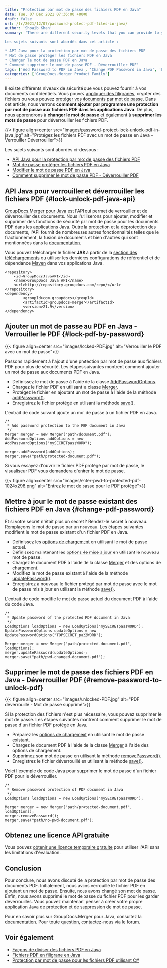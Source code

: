 ```yaml
---
title: "Protection par mot de passe des fichiers PDF en Java"
date: Tue, 07 Dec 2021 07:36:00 +0000
draft: false
url: /fr/2021/12/07/password-protect-pdf-files-in-java/
author: 'Shoaib Khan'
summary: 'There are different security levels that you can provide to your confidential documents. You can apply watermarks, encrypt files, or you can make your documents password-protected. In this article, we will see **how to programmatically add password protection to the PDF files within the Java applications**. Further, we will learn to **change the password** and also to **remove the passwords** to unlock PDF files.

Les sujets suivants sont abordés dans cet article :

* API Java pour la protection par mot de passe des fichiers PDF
* Mot de passe protéger les fichiers PDF en Java
* Changer le mot de passe PDF en Java
* Comment supprimer le mot de passe PDF - Déverrouiller PDF'
tags: ['Add Password to PDF in Java', 'Change PDF Password in Java', 'Lock PDF in Java', 'Password Protect Document', 'Remove Password in Java', 'Unlock PDF in Java']
categories: ['GroupDocs.Merger Product Family']
---
```


Il existe différents niveaux de sécurité que vous pouvez fournir à vos documents confidentiels. Vous pouvez [appliquer des filigranes][1], crypter des fichiers ou vous pouvez [protéger vos documents par mot de passe][2]. Dans cet article, nous verrons **comment ajouter par programme une protection par mot de passe aux fichiers PDF dans les applications Java**. De plus, nous apprendrons à **changer le mot de passe** et également à **supprimer les mots de passe** pour déverrouiller les fichiers PDF.



{{< figure align=center src="images/password-protect-lock-unlock-pdf-in-java.jpg" alt="Protégez les fichiers PDF avec un mot de passe en Java - Verrouiller Déverrouiller">}}


Les sujets suivants sont abordés ci-dessous :

* [API Java pour la protection par mot de passe des fichiers PDF][3]
* [Mot de passe protéger les fichiers PDF en Java][4]
* [Modifier le mot de passe PDF en Java][5]
* [Comment supprimer le mot de passe PDF - Déverrouiller PDF][6]

## API Java pour verrouiller et déverrouiller les fichiers PDF {#lock-unlock-pdf-java-api}

[GroupDocs.Merger pour Java][7] est l'API qui permet de verrouiller et de déverrouiller des documents. Nous l'utiliserons pour ajouter, modifier et supprimer des fonctions de sécurité par mot de passe pour les documents PDF dans les applications Java. Outre la protection et la déprotection des documents, l'API fournit de nombreuses autres fonctionnalités telles que le fractionnement, la fusion de documents et bien d'autres qui sont mentionnées dans la [documentation][8].

Vous pouvez télécharger le fichier **JAR** à partir de la [section des téléchargements][9] ou utiliser les dernières configurations de référentiel et de dépendance [Maven][10] dans vos applications Java.

```
<repository>
	<id>GroupDocsJavaAPI</id>
	<name>GroupDocs Java API</name>
	<url>http://repository.groupdocs.com/repo/</url>
</repository>
<dependency>
        <groupId>com.groupdocs</groupId>
        <artifactId>groupdocs-merger</artifactId>
        <version>21.9</version> 
</dependency>
```

## Ajouter un mot de passe au PDF en Java - Verrouiller le PDF {#lock-pdf-by-password}



{{< figure align=center src="images/locked-PDF.jpg" alt="Verrouiller le PDF avec un mot de passe">}}


Passons rapidement à l'ajout d'une protection par mot de passe aux fichiers PDF pour plus de sécurité. Les étapes suivantes montrent comment ajouter un mot de passe aux documents PDF en Java.

* Définissez le mot de passe à l'aide de la classe [AddPasswordOptions][11].
* Chargez le fichier PDF en utilisant la classe [Merger][12].
* Protégez le fichier en ajoutant un mot de passe à l'aide de la méthode [addPassword()][13].
* Enregistrez le fichier protégé en utilisant la méthode [save()][14].

L'extrait de code suivant ajoute un mot de passe à un fichier PDF en Java.

```
/*
 * Add password protection to the PDF document in Java
 */
Merger merger = new Merger("path/document.pdf");
AddPasswordOptions addOptions = new AddPasswordOptions("mySECRETpassWORD");

merger.addPassword(addOptions);
merger.save("path/protected-document.pdf");
```

Si vous essayez d'ouvrir le fichier PDF protégé par mot de passe, le visualiseur PDF vous demandera d'entrer le mot de passe.



{{< figure align=center src="images/enter-pwd-to-protected-pdf-1024x298.png" alt="Entrez le mot de passe pour le PDF protégé">}}


## Mettre à jour le mot de passe existant des fichiers PDF en Java {#change-pdf-password}

Et si votre secret n'était plus un secret ? Rendez-le secret à nouveau. Remplaçons le mot de passe par un nouveau. Les étapes suivantes modifient le mot de passe existant d'un fichier PDF en Java.

* Définissez les [options de chargement][15] en utilisant le mot de passe actuel.
* Définissez maintenant les [options de mise à jour][16] en utilisant le nouveau mot de passe.
* Chargez le document PDF à l'aide de la classe [Merger][17] et des options de chargement.
* Modifiez le mot de passe existant à l'aide de la méthode [updatePassword()][18].
* Enregistrez à nouveau le fichier protégé par mot de passe avec le mot de passe mis à jour en utilisant la méthode [save()][19].

L'extrait de code modifie le mot de passe actuel du document PDF à l'aide du code Java.

```
/*
 * Update password of the protected PDF document in Java
 */
LoadOptions loadOptions = new LoadOptions("mySECRETpassWORD");
UpdatePasswordOptions updateOptions = new UpdatePasswordOptions("TOPSECRET_pa22WORD");

Merger merger = new Merger("path/protected-document.pdf", loadOptions);
merger.updatePassword(updateOptions);
merger.save("path/pwd-changed-document.pdf");
```

## Supprimer le mot de passe des fichiers PDF en Java - Déverrouiller PDF {#remove-password-to-unlock-pdf}



{{< figure align=center src="images/unlocked-PDF.jpg" alt="PDF déverrouillé - Mot de passe supprimé">}}


Si la protection des fichiers n'est plus nécessaire, vous pouvez supprimer le mot de passe. Les étapes suivantes montrent comment supprimer le mot de passe d'un fichier PDF protégé en Java.

* Préparez les [options de chargement][20] en utilisant le mot de passe existant.
* Chargez le document PDF à l'aide de la classe [Merger][21] à l'aide des options de chargement.
* Supprimez son mot de passe en utilisant la méthode [removePassword()][22].
* Enregistrez le fichier déverrouillé en utilisant la méthode [save()][23].

Voici l'exemple de code Java pour supprimer le mot de passe d'un fichier PDF pour le déverrouiller.

```
/*
 * Remove password protection of PDF document in Java
 */
LoadOptions loadOptions = new LoadOptions("mySECRETpassWORD");

Merger merger = new Merger("path/protected-document.pdf", loadOptions);
merger.removePassword();
merger.save("path/no-pwd-document.pdf");
```

## Obtenez une licence API gratuite

Vous pouvez [obtenir une licence temporaire gratuite][24] pour utiliser l'API sans les limitations d'évaluation.

## Conclusion

Pour conclure, nous avons discuté de la protection par mot de passe des documents PDF. Initialement, nous avons verrouillé le fichier PDF en ajoutant un mot de passe. Ensuite, nous avons changé son mot de passe. Enfin, nous avons supprimé le mot de passe du fichier PDF pour les garder déverrouillés. Vous pouvez maintenant penser à créer votre propre application Java de protection et de suppression de mot de passe.

Pour en savoir plus sur GroupDocs.Merger pour Java, consultez la [documentation][25]. Pour toute question, contactez-nous via le [forum][26].

## Voir également

* [Façons de diviser des fichiers PDF en Java][27]
* [Fichiers PDF en filigrane en Java][28]
* [Protection par mot de passe pour les fichiers PDF utilisant C#][29]







[1]: https://blog.groupdocs.com/category/watermark/
[2]: https://blog.groupdocs.com/?s=password
[3]: #lock-unlock-pdf-java-api
[4]: #lock-pdf-by-password
[5]: #change-pdf-password
[6]: #remove-password-to-unlock-pdf
[7]: https://products.groupdocs.com/merger/java/
[8]: https://docs.groupdocs.com/merger/java/
[9]: https://downloads.groupdocs.com/merger
[10]: https://repository.groupdocs.com/webapp/#/artifacts/browse/tree/General/repo/com/groupdocs
[11]: https://apireference.groupdocs.com/merger/java/com.groupdocs.merger.domain.options/AddPasswordOptions
[12]: https://apireference.groupdocs.com/merger/java/com.groupdocs.merger/Merger
[13]: https://apireference.groupdocs.com/merger/java/com.groupdocs.merger/Merger#addPassword(com.groupdocs.merger.domain.options.interfaces.IAddPasswordOptions)
[14]: https://apireference.groupdocs.com/merger/java/com.groupdocs.merger/Merger#save(java.lang.String)
[15]: https://apireference.groupdocs.com/merger/java/com.groupdocs.merger.domain.options/LoadOptions
[16]: https://apireference.groupdocs.com/merger/java/com.groupdocs.merger.domain.options/UpdatePasswordOptions
[17]: https://apireference.groupdocs.com/merger/java/com.groupdocs.merger/Merger
[18]: https://apireference.groupdocs.com/merger/java/com.groupdocs.merger/Merger#updatePassword(com.groupdocs.merger.domain.options.interfaces.IUpdatePasswordOptions)
[19]: https://apireference.groupdocs.com/merger/java/com.groupdocs.merger/Merger#save(java.lang.String)
[20]: https://apireference.groupdocs.com/merger/java/com.groupdocs.merger.domain.options/LoadOptions
[21]: https://apireference.groupdocs.com/merger/java/com.groupdocs.merger/Merger
[22]: https://apireference.groupdocs.com/merger/java/com.groupdocs.merger/Merger#removePassword()
[23]: https://apireference.groupdocs.com/merger/java/com.groupdocs.merger/Merger#save(java.lang.String)
[24]: https://purchase.groupdocs.com/temporary-license
[25]: https://docs.groupdocs.com/merger
[26]: https://forum.groupdocs.com/
[27]: https://blog.groupdocs.com/2021/10/19/split-pdf-files-in-java/
[28]: https://blog.groupdocs.com/2021/06/26/add-watermark-to-pdf-in-java/
[29]: https://blog.groupdocs.com/2021/11/17/lock-unlock-pdf-files-with-password-using-csharp/



